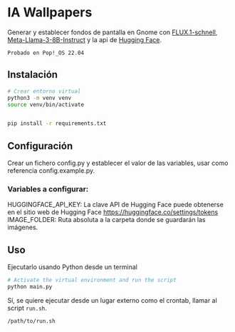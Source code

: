 # IA Wallpapers
Generar y establecer fondos de pantalla en Gnome con [FLUX.1-schnell](https://huggingface.co/black-forest-labs/FLUX.1-schnell), 
[Meta-Llama-3-8B-Instruct](https://huggingface.co/meta-llama/Meta-Llama-3-8B-Instruct) y la api de [Hugging Face](https://huggingface.co/). 

`Probado en Pop!_OS 22.04`

## Instalación
```bash
# Crear entorno virtual
python3 -m venv venv
source venv/bin/activate


pip install -r requirements.txt 
```

## Configuración
Crear un fichero config.py y establecer el valor de las variables, usar como referencia config.example.py.

### Variables a configurar:
HUGGINGFACE_API_KEY: La clave API de Hugging Face puede obtenerse en el sitio web de Hugging Face https://huggingface.co/settings/tokens
IMAGE_FOLDER: Ruta absoluta a la carpeta donde se guardarán las imágenes.

## Uso
Ejecutarlo usando Python desde un terminal
```bash
# Activate the virtual environment and run the script
python main.py
```

Sí, se quiere ejecutar desde un lugar externo como el crontab, llamar al script `run.sh`.
```bash
/path/to/run.sh
```